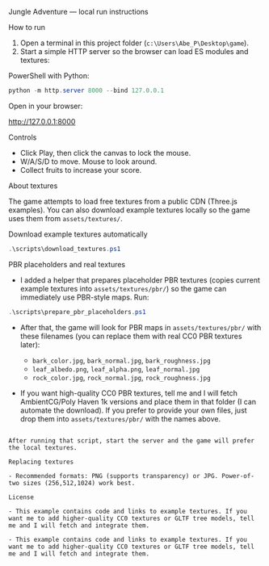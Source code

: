Jungle Adventure — local run instructions

How to run

1. Open a terminal in this project folder (`c:\Users\Abe_P\Desktop\game`).
2. Start a simple HTTP server so the browser can load ES modules and textures:

PowerShell with Python:

```powershell
python -m http.server 8000 --bind 127.0.0.1
```

Open in your browser:

http://127.0.0.1:8000

Controls

- Click Play, then click the canvas to lock the mouse.
- W/A/S/D to move. Mouse to look around.
- Collect fruits to increase your score.

About textures

The game attempts to load free textures from a public CDN (Three.js examples). You can also download example textures locally so the game uses them from `assets/textures/`.

Download example textures automatically

```powershell
.\scripts\download_textures.ps1
```

PBR placeholders and real textures

- I added a helper that prepares placeholder PBR textures (copies current example textures into `assets/textures/pbr/`) so the game can immediately use PBR-style maps. Run:

```powershell
.\scripts\prepare_pbr_placeholders.ps1
```

- After that, the game will look for PBR maps in `assets/textures/pbr/` with these filenames (you can replace them with real CC0 PBR textures later):

  - `bark_color.jpg`, `bark_normal.jpg`, `bark_roughness.jpg`
  - `leaf_albedo.png`, `leaf_alpha.png`, `leaf_normal.jpg`
  - `rock_color.jpg`, `rock_normal.jpg`, `rock_roughness.jpg`

- If you want high-quality CC0 PBR textures, tell me and I will fetch AmbientCG/Poly Haven 1k versions and place them in that folder (I can automate the download). If you prefer to provide your own files, just drop them into `assets/textures/pbr/` with the names above.

```

After running that script, start the server and the game will prefer the local textures.

Replacing textures

- Recommended formats: PNG (supports transparency) or JPG. Power-of-two sizes (256,512,1024) work best.

License

- This example contains code and links to example textures. If you want me to add higher-quality CC0 textures or GLTF tree models, tell me and I will fetch and integrate them.

- This example contains code and links to example textures. If you want me to add higher-quality CC0 textures or GLTF tree models, tell me and I will fetch and integrate them.
```
